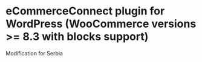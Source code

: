 # eCommerceConnect plugin for WordPress (WooCommerce versions >= 8.3 with blocks support)
Modification for Serbia 
